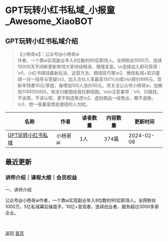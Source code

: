 # GPT玩转小红书私域_小报童_Awesome_XiaoBOT

## GPT玩转小红书私域介绍
> 【小杨哥ai】：公众号@小杨哥ai  
作者，一个靠ai实现副业年入8位数的90后职场人。全网粉丝1000万，连续10000天不间断更新带领大家持续精进，慢慢变富。\n选择加入即可获得：\n1、小红书搞钱最新玩法、运营方法、搞钱技巧等\n2、微信私域+知识星球一对一指导与答疑\n3、加入合伙人享最高150%分成\n\n原价899元，现新年特惠10元/季度，每增加100人涨价50元，须关注公众号小杨哥ai，加微信1749105855，和支付截图给我拉群陪跑。\n\n注意事项：\n1、只搞钱，不谈情，不讲认知，更不制造焦虑\n2、虚拟商品一经售出，概不退换。\n3、想一夜暴富想走捷径的人勿扰。  
  


|名称|作者|读者数量|内容数量|更新时间|
|---|---|---|---|---|
|[GPT玩转小红书私域](https://xiaobot.net/p/Small_yang666?refer=0b133df9-27dc-423b-8101-639049001c13)|小杨哥ai|1人|374篇|2024-02-08|

## 最近更新
### 讲师介绍｜课程大纲｜会员权益

一、讲师介绍

公众号@小杨哥ai作者，一个靠ai实现副业年入8位数的90后职场人。全网粉丝1000万，5亿私域幕后操盘手，10亿+变现者，连续创业者，服务超过3000多家企业。


<a href="https://github.com/Reno9527/awesome-xiaobot" style="color: white; text-decoration: none;">awesome-xiaobot</a>

返回 [首页](../README.md)
